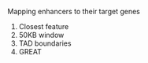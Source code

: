 Mapping enhancers to their target genes

1. Closest feature
2. 50KB window
3. TAD boundaries 
4. GREAT

